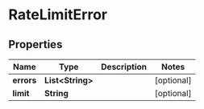 

# RateLimitError


## Properties

| Name | Type | Description | Notes |
|------------ | ------------- | ------------- | -------------|
|**errors** | **List&lt;String&gt;** |  |  [optional] |
|**limit** | **String** |  |  [optional] |



